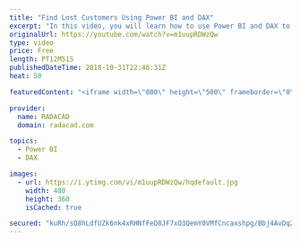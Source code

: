 ```yaml
---
title: "Find Lost Customers Using Power BI and DAX"
excerpt: "In this video, you will learn how to use Power BI and DAX to find lost customers and new customers easily. If you want to see step by step blog post details, read it here: 'http://radacad.com/lost-customers-dax-calculation-for-power-bi"
originalUrl: https://youtube.com/watch?v=m1uupRDWzQw
type: video
price: Free
length: PT12M51S
publishedDateTime: 2018-10-31T22:46:31Z
heat: 50

featuredContent: "<iframe width=\"800\" height=\"500\" frameborder=\"0\" src=\"https://www.youtube.com/embed/m1uupRDWzQw\" allow=\"accelerometer; autoplay; encrypted-media; gyroscope; picture-in-picture\" allowfullscreen></iframe>"

provider:
  name: RADACAD
  domain: radacad.com

topics:
  - Power BI
  - DAX

images:
  - url: https://i.ytimg.com/vi/m1uupRDWzQw/hqdefault.jpg
    width: 480
    height: 360
    isCached: true

secured: "kuRh/sO8hLdfUZk6nk4xRHNfFeD8JF7xO3QemY0VMfCncaxshpg/Bbj4AvDq2W3LP0S091L92bLrxJC/bwZC+Dv87qGbAbF7+PAPuQQVoC1RU3xi+1GQ6kH4fRTAnZrMctIRgVmFmplRlmZmpdVhaWHYDf+f1p76S1mb/nKzzRNdvBUJ7LnA+rQhWVihZMok4MYgkFsGcg4v+5ZUIkla9Q9FbcRkhGLaZ0XiP1RYIpVg/Za34Tyt0cHz+iP5fk1jvF5608tQt1J3zTDP6kTXRwZ4YBkJnWx8y429dFxH3SXTSwB1HjZncAN0QT+VDIQdPu0bzr0VhS50fnuEKNuL1QdnFiaMrqoUNihbM0bHIuV3sUlEcNh/Ft+Dmuq2brkM981sZUl9K8fWvl8W02XYyZata2qIsgYGkxY5E53Zr4c=;dZnfMH4DCzr7jPeO7+FQfA=="
---
```


